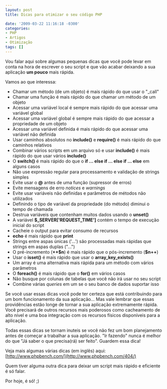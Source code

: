```yaml
---
layout: post
title: Dicas para otimizar o seu código PHP

date: '2009-03-22 11:16:18 -0300'
categories:
- PHP
- Artigos
- Otimização
tags: []
---
```

Vou falar aqui sobre algumas pequenas dicas que você pode levar em conta na hora de escrever o seu script e que vão acabar deixando a sua aplicação <strong>um pouco</strong> mais rápida.

Vamos ao que interessa:

<ul>
<li>Chamar um método (de um objeto) é mais rápido do que usar o "_call"</li>
<li>Chamar uma função é mais rápido do que chamar um método de um objeto</li>
<li>Acessar uma variável local é sempre mais rápido do que acessar uma variável global</li>
<li>Acessar uma variável global é sempre mais rápido do que acessar a propriedade de um objeto</li>
<li>Acessar uma variável definida é mais rápido do que acessar uma variável não definida</li>
<li>Usar caminhos absolutos no <strong>include()</strong> e <strong>require()</strong> é mais rápido do que caminhos relativos</li>
<li>Combinar vários scripts em um arquivo só e usar <strong>include()</strong> é mais rápido do que usar vários <strong>include()</strong></li>
<li>O <strong>switch()</strong> é mais rápido do que o <strong>if ... else if ... else if ... else</strong> em alguns casos</li>
<li>Não use expressão regular para processamento e validação de strings simples</li>
<li>Evite usar o <strong>@</strong> antes de uma função (supressor de erros)</li>
<li>Evite mensagens de erro <em>notices </em>e <em>warnings</em></li>
<li>Evite usar variáveis não definidas e parâmetros de métodos não utilizados</li>
<li>Definindo o tipo de variável da propriedade (do método) diminui o tempo de chamada</li>
<li>Destrua variáveis que contenham muitos dados usando o <strong>unset()</strong></li>
<li>A variável <strong>$_SERVER['REQUEST_TIME']</strong> contém o tempo de execução inicial do script</li>
<li>Cacheie o output para evitar consumo de recursos</li>
<li><strong>echo</strong> é mais rápido que <strong>print</strong></li>
<li>Strings entre aspas únicas ('...') são processadas mais rápidas que strings em aspas duplas ("...")</li>
<li>O pré-incremento (<strong>++$n</strong>) é mais rápido que o pós-incremento (<strong>$n++</strong>)</li>
<li>Usar o <strong>isset()</strong> é mais rápido que usar o <strong>array_key_exists()</strong></li>
<li>Um array é uma alternativa mais rápida para um método com vários parâmetros</li>
<li>O <strong>foreach()</strong> é mais rápido que o <strong>for()</strong> em vários casos</li>
<li>Não busque por colunas de tabelas que você não irá usar no seu script</li>
<li>Combine várias <em>queries</em> em um se o seu banco de dados suportar isso</li>
</ul>
Se você usar essas dicas você pode ter certeza que está contribuindo para um bom funcionamento da sua aplicação... Mas vale lembrar que essas providências estão longe de tornar a sua aplicação extremamente rápida. Você precisará de outros recursos mais poderosos como cacheamento de alto nível e uma boa integração com os recursos físicos disponíveis para a aplicação.

Todas essas dicas se tornam inuteis se você não fez um bom planejamento antes de começar a trabalhar a sua aplicação. "Ir fazendo" nunca é melhor do que "Já saber o que precisa(rá) ser feito". Guardem essa dica!

Veja mais algumas várias dicas (em inglês) aqui: [http://www.phpbench.com/](http://www.phpbench.com/404/)

Quem tiver alguma outra dica para deixar um script mais rápido e eficiente é só falar.

Por hoje, é só! ;)

